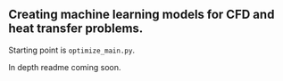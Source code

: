 ## Creating machine learning models for CFD and heat transfer problems.

Starting point is `optimize_main.py`.

In depth readme coming soon. 

